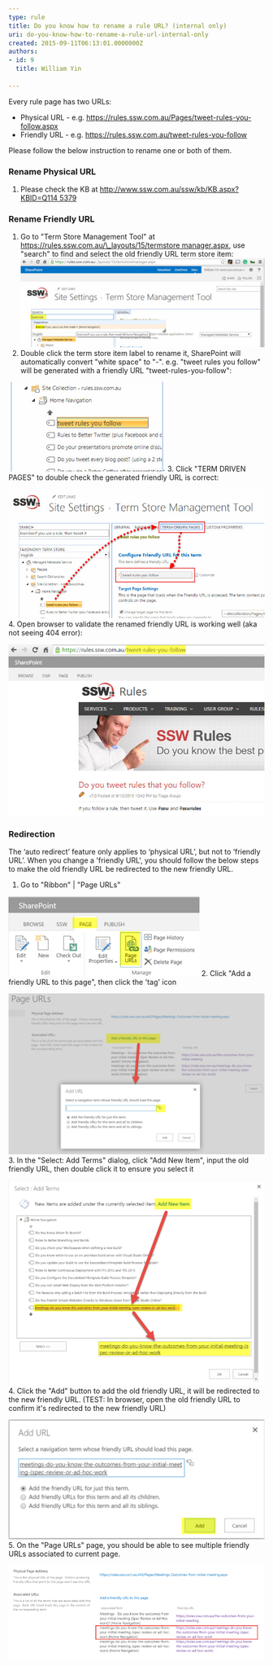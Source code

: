 ```yaml
---
type: rule
title: Do you know how to rename a rule URL? (internal only)
uri: do-you-know-how-to-rename-a-rule-url-internal-only
created: 2015-09-11T06:13:01.0000000Z
authors:
- id: 9
  title: William Yin

---
```


Every rule page has two URLs:

- Physical URL - e.g. https://rules.ssw.com.au/Pages/tweet-rules-you-follow.aspx
- Friendly URL - e.g. https://rules.ssw.com.au/tweet-rules-you-follow

Please follow the below instruction to rename one or both of them.


 
### Rename Physical URL

1. Please check the KB at    [http://www.ssw.com.au/ssw/kb/KB.aspx?KBID=Q114 5379](http://www.ssw.com.au/ssw/kb/KB.aspx?KBID=Q1145379)


### Rename Friendly URL

1. Go to "Term Store Management Tool" at [https://rules.ssw.com.au/\_layouts/15/termstore manager.aspx](/_layouts/15/termstoremanager.aspx), use "search" to find and select the old friendly URL term store item:  
![](find-friendly-url-item.jpg)
2. Double click the term store item label to rename it, SharePoint will automatically convert "white space" to "-". e.g. "tweet rules you follow" will be generated with a friendly URL "tweet-rules-you-follow":

![](rename-term-store-item.jpg)
3. Click "TERM DRIVEN PAGES" to double check the generated friendly URL is correct:

![](check-generated-friendly-url.jpg)
4. Open browser to validate the renamed friendly URL is working well (aka not seeing 404 error):

![](validate-friendly-url-in-browser.jpg)


### Redirection

The ‘auto redirect’ feature only applies to ‘physical URL’, but not to ‘friendly URL’. 
When you change a 'friendly URL',  you should follow the below steps to make the old friendly URL be redirected to the new friendly URL.

1. Go to "Ribbon" | "Page URLs"

![](redirection01.png)
2. Click "Add  a friendly URL to this page", then click the 'tag' icon

![](redirection02.png)
3. In the "Select: Add Terms" dialog, click "Add New Item", input the old friendly URL, then double click it to ensure you select it

![](redirection03.png)
4. Click the "Add" button to add the old friendly URL, it will be redirected to the new friendly URL. (TEST: In browser, open the old friendly URL to confirm it's redirected to the new friendly URL)

![](redirection04.png)
5. On the "Page URLs" page, you should be able to see multiple friendly URLs associated to current page.

![](redirection05.png)
